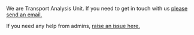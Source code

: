 We are Transport Analysis Unit. If you need to get in touch with us [please send an email.](mailto:transport_analysis_requests@tmr.qld.gov.au)

If you need any help from admins, [raise an issue here.](https://github.com/tmr-tau/admin_requests/issues/new/choose)